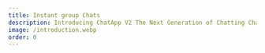 ```yaml
---
title: Instant group Chats
description: Introducing ChatApp V2 The Next Generation of Chatting ChatApp V2 is the upgraded version of KSChat, a chat application that offers a variety of features for users to enjoy. With ChatApp V2, users can easily create an account, log in and out, view their own and other users profiles, customize their own profiles, and create new chat rooms with customizations such as room name, profanity words, invited users, and room avatar. One of the key features of ChatApp V2 is the ability to customize chat rooms. Users can create new rooms with a custom room name and set profanity words that will automatically be replaced with asterisks. Additionally, users can select which other users will be invited to the room and choose a room avatar by providing an image URL.
image: /introduction.webp
order: 0
---
```

